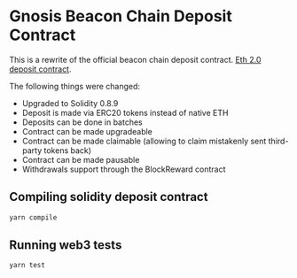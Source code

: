 # Gnosis Beacon Chain Deposit Contract

This is a rewrite of the official beacon chain deposit contract. [Eth 2.0 deposit contract](https://github.com/ethereum/eth2.0-specs/blob/dev/solidity_deposit_contract/deposit_contract.sol).

The following things were changed:
* Upgraded to Solidity 0.8.9
* Deposit is made via ERC20 tokens instead of native ETH
* Deposits can be done in batches
* Contract can be made upgradeable
* Contract can be made claimable (allowing to claim mistakenly sent third-party tokens back)
* Contract can be made pausable
* Withdrawals support through the BlockReward contract

## Compiling solidity deposit contract

```sh
yarn compile
```

## Running web3 tests

```sh
yarn test
```
